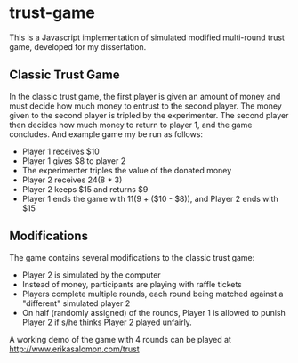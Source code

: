 # trust-game
This is a Javascript implementation of simulated modified multi-round trust game, developed for my dissertation.

## Classic Trust Game
In the classic trust game, the first player is given an amount of money and must decide how much money to entrust to the second player. The money given to the second player is tripled by the experimenter. The second player then decides how much money to return to player 1, and the game concludes. And example game my be run as follows:

+ Player 1 receives $10
+ Player 1 gives $8 to player 2
+ The experimenter triples the value of the donated money
+ Player 2 receives $24 ($8 * 3)
+ Player 2 keeps $15 and returns $9
+ Player 1 ends the game with $11 ($9 + ($10 - $8)), and Player 2 ends with $15
 
## Modifications
The game contains several modifications to the classic trust game:

+ Player 2 is simulated by the computer
+ Instead of money, participants are playing with raffle tickets
+ Players complete multiple rounds, each round being matched against a "different" simulated player 2
+ On half (randomly assigned) of the rounds, Player 1 is allowed to punish Player 2 if s/he thinks Player 2 played unfairly.

A working demo of the game with 4 rounds can be played at http://www.erikasalomon.com/trust
